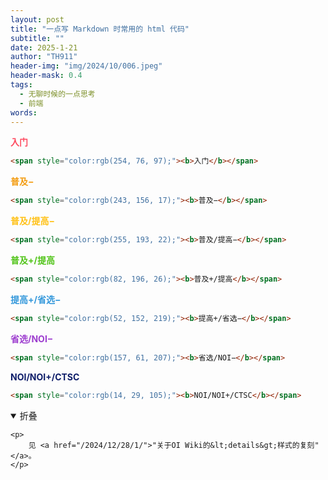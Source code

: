 ```yaml
---
layout: post
title: "一点写 Markdown 时常用的 html 代码"
subtitle: ""
date: 2025-1-21
author: "TH911"
header-img: "img/2024/10/006.jpeg"
header-mask: 0.4
tags:
  - 无聊时候的一点思考
  - 前端
words:
---
```


<span style="color:rgb(254, 76, 97);"><b>入门</b></span>

```html
<span style="color:rgb(254, 76, 97);"><b>入门</b></span>
```

<span style="color:rgb(243, 156, 17);"><b>普及−</b></span>

```html
<span style="color:rgb(243, 156, 17);"><b>普及−</b></span>
```

<span style="color:rgb(255, 193, 22);"><b>普及/提高−</b></span>

```html
<span style="color:rgb(255, 193, 22);"><b>普及/提高−</b></span>
```

<span style="color:rgb(82, 196, 26);"><b>普及+/提高</b></span>

```html
<span style="color:rgb(82, 196, 26);"><b>普及+/提高</b></span>
```

<span style="color:rgb(52, 152, 219);"><b>提高+/省选−</b></span>

```html
<span style="color:rgb(52, 152, 219);"><b>提高+/省选−</b></span>
```

<span style="color:rgb(157, 61, 207);"><b>省选/NOI−</b></span>

```html
<span style="color:rgb(157, 61, 207);"><b>省选/NOI−</b></span>
```

<span style="color:rgb(14, 29, 105);"><b>NOI/NOI+/CTSC</b></span>

```html
<span style="color:rgb(14, 29, 105);"><b>NOI/NOI+/CTSC</b></span>
```

<details class="note" open>
    <summary>折叠</summary>

    <p>
        见 <a href="/2024/12/28/1/">"关于OI Wiki的&lt;details&gt;样式的复刻"</a>。
    </p>
</details>

